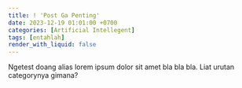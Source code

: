 ```yaml
---
title: ! 'Post Ga Penting'
date: 2023-12-19 01:01:00 +0700
categories: [Artificial Intellegent]
tags: [entahlah]
render_with_liquid: false
---
```


Ngetest doang alias lorem ipsum dolor sit amet bla bla bla. Liat urutan categorynya gimana?
